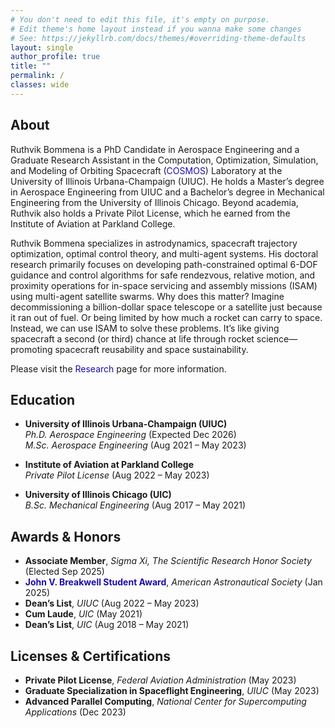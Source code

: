 ```yaml
---
# You don't need to edit this file, it's empty on purpose.
# Edit theme's home layout instead if you wanna make some changes
# See: https://jekyllrb.com/docs/themes/#overriding-theme-defaults
layout: single
author_profile: true
title: ""
permalink: /
classes: wide
---
```


<script type="application/ld+json">
{
  "@context": "https://schema.org",
  "@type": "Person",
  "name": "Ruthvik Bommena",
  "url": "https://ruthvik-bommena.github.io/",
  "image": "https://ruthvik-bommena.github.io/assets/images/RuthvikBommena_Headshot.jpg",
  "jobTitle": "Aerospace Engineer & Ph.D. Candidate",
  "affiliation": {
    "@type": "Organization",
    "name": "University of Illinois Urbana-Champaign"
  },
  "sameAs": [
    "https://www.linkedin.com/in/ruthvik-bommena/",
    "https://github.com/ruthvik-bommena",
    "https://scholar.google.com/citations?user=qiCtdTcAAAAJ&hl=en",
    "https://orcid.org/0000-0002-2702-7057"
  ]
}
</script>

## About

Ruthvik Bommena is a PhD Candidate in Aerospace Engineering and a Graduate Research Assistant in the Computation, Optimization, Simulation, and Modeling of Orbiting Spacecraft (<a href="https://woollands.web.illinois.edu/" target="_blank" style="color:#1a0dab; text-decoration:none;">COSMOS</a>) Laboratory at the University of Illinois Urbana-Champaign (UIUC). He holds a Master’s degree in Aerospace Engineering from UIUC and a Bachelor’s degree in Mechanical Engineering from the University of Illinois Chicago. Beyond academia, Ruthvik also holds a Private Pilot License, which he earned from the Institute of Aviation at Parkland College.

Ruthvik Bommena specializes in astrodynamics, spacecraft trajectory optimization, optimal control theory, and multi-agent systems. His doctoral research primarily focuses on developing path-constrained optimal 6-DOF guidance and control algorithms for safe rendezvous, relative motion, and proximity operations for in-space servicing and assembly missions (ISAM) using multi-agent satellite swarms. Why does this matter? Imagine decommissioning a billion-dollar space telescope or a satellite just because it ran out of fuel. Or being limited by how much a rocket can carry to space. Instead, we can use ISAM to solve these problems. It’s like giving spacecraft a second (or third) chance at life through rocket science—promoting spacecraft reusability and space sustainability.

Please visit the <a href="https://ruthvik-bommena.github.io/research/" target="_blank" style="color:#1a0dab; text-decoration:none;">Research</a> page for more information.

## Education

- **University of Illinois Urbana-Champaign (UIUC)**  
  *Ph.D. Aerospace Engineering* (Expected Dec 2026)  
  *M.Sc. Aerospace Engineering* (Aug 2021 – May 2023)

- **Institute of Aviation at Parkland College**  
  *Private Pilot License* (Aug 2022 – May 2023)

- **University of Illinois Chicago (UIC)**  
  *B.Sc. Mechanical Engineering* (Aug 2017 – May 2021)

## Awards & Honors

- **Associate Member**, *Sigma Xi, The Scientific Research Honor Society* (Elected Sep 2025)
- <a href="https://www.space-flight.org/docs/Breakwell/Breakwell_winners.html" target="_blank" style="color:#1a0dab; text-decoration:none;">**John V. Breakwell Student Award**</a>, *American Astronautical Society* (Jan 2025)  
- **Dean’s List**, *UIUC* (Aug 2022 – May 2023)  
- **Cum Laude**, *UIC* (May 2021)  
- **Dean’s List**, *UIC* (Aug 2018 – May 2021)

## Licenses & Certifications

- **Private Pilot License**, *Federal Aviation Administration* (May 2023)  
- **Graduate Specialization in Spaceflight Engineering**, *UIUC* (May 2023)  
- **Advanced Parallel Computing**, *National Center for Supercomputing Applications* (Dec 2023)

